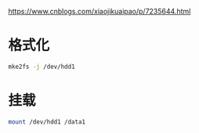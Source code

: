 https://www.cnblogs.com/xiaojikuaipao/p/7235644.html

# 格式化
```bash
mke2fs -j /dev/hdd1
```
# 挂载
```bash
mount /dev/hdd1 /data1
```
